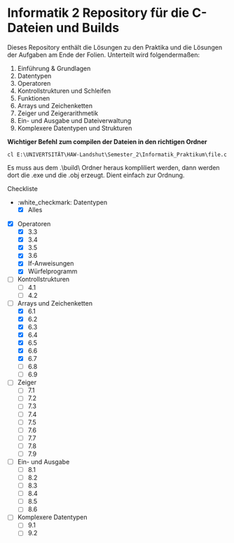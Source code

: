 # Informatik 2 Repository für die C-Dateien und Builds

Dieses Repository enthält die Lösungen zu den Praktika und die Lösungen der Aufgaben am Ende der Folien. Unterteilt wird folgendermaßen:

1. Einführung & Grundlagen
2. Datentypen
3. Operatoren
4. Kontrollstrukturen und Schleifen
5. Funktionen
6. Arrays und Zeichenketten
7. Zeiger und Zeigerarithmetik
8. Ein- und Ausgabe und Dateiverwaltung
9. Komplexere Datentypen und Strukturen

**Wichtiger Befehl zum compilen der Dateien in den richtigen Ordner**

    cl E:\UNIVERTSITÄT\HAW-Landshut\Semester_2\Informatik_Praktikum\file.c

Es muss aus dem .\build\ Ordner heraus kompliliert werden, dann werden dort die .exe und die .obj erzeugt. Dient einfach zur Ordnung.

Checkliste

- :white_checkmark: Datentypen
    - [X] Alles

- [X] Operatoren
  - [X] 3.3
  - [X] 3.4
  - [X] 3.5
  - [X] 3.6
  - [X] If-Anweisungen
  - [X] Würfelprogramm

- [ ] Kontrollstrukturen
  - [ ] 4.1
  - [ ] 4.2

- [ ] Arrays und Zeichenketten
  - [X] 6.1
  - [X] 6.2
  - [X] 6.3
  - [X] 6.4
  - [X] 6.5
  - [X] 6.6
  - [X] 6.7
  - [ ] 6.8
  - [ ] 6.9

- [ ] Zeiger
  - [ ] 7.1
  - [ ] 7.2
  - [ ] 7.3
  - [ ] 7.4
  - [ ] 7.5
  - [ ] 7.6
  - [ ] 7.7
  - [ ] 7.8
  - [ ] 7.9

- [ ] Ein- und Ausgabe
  - [ ] 8.1
  - [ ] 8.2
  - [ ] 8.3
  - [ ] 8.4
  - [ ] 8.5
  - [ ] 8.6

- [ ] Komplexere Datentypen
  - [ ] 9.1
  - [ ] 9.2